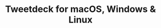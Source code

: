 ---
name: Tweetdeck
url: 'https://tweetdeck.twitter.com/'
category: News
title: 'Tweetdeck for macOS, Windows & Linux'
key: tweetdeck

---